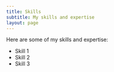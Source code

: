 ```yaml
---
title: Skills
subtitle: My skills and expertise
layout: page
---
```


Here are some of my skills and expertise:

- Skill 1
- Skill 2
- Skill 3